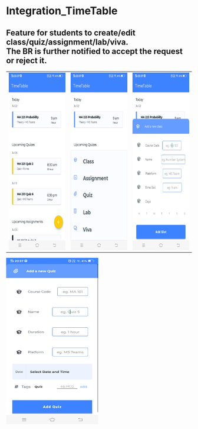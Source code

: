 # Integration_TimeTable
Feature for students to create/edit class/quiz/assignment/lab/viva.  
The BR is further notified to accept the request or reject it.    
---

<table>
  <tr>
    <td><img src="./Image/Screenshot_20210722_233711.jpg" width=270 height=480></td>
    <td><img src="./Image/Screenshot_20210722_233716.jpg" width=270 height=480></td>
    <td><img src="./Image/Screenshot_20210722_233724.jpg" width=270 height=480></td>
  </tr>
 </table>

<img src="https://github.com/Sanidhya2101/Integration_TimeTable/blob/master/Image/Screenshot_20210722_233733.jpg" width="250" height="450">  
